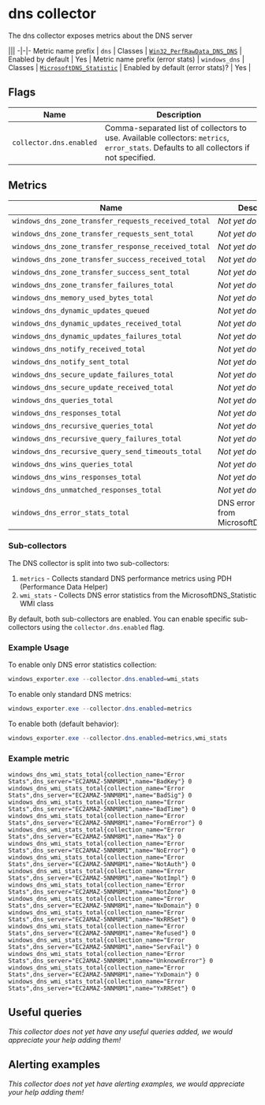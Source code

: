 # dns collector

The dns collector exposes metrics about the DNS server

|||
-|-|-
Metric name prefix  | `dns` |
Classes             | [`Win32_PerfRawData_DNS_DNS`](https://technet.microsoft.com/en-us/library/cc977686.aspx) |
Enabled by default | Yes |
Metric name prefix (error stats) | `windows_dns` |
Classes             | [`MicrosoftDNS_Statistic`](https://learn.microsoft.com/en-us/windows/win32/dns/dns-wmi-provider-overview) |
Enabled by default (error stats)? | Yes |

## Flags

Name | Description
-----|------------
`collector.dns.enabled` | Comma-separated list of collectors to use. Available collectors: `metrics`, `error_stats`. Defaults to all collectors if not specified.

## Metrics

Name | Description | Type | Labels
-----|-------------|------|-------
`windows_dns_zone_transfer_requests_received_total` | _Not yet documented_ | counter | `qtype`
`windows_dns_zone_transfer_requests_sent_total` | _Not yet documented_ | counter | `qtype`
`windows_dns_zone_transfer_response_received_total` | _Not yet documented_ | counter | `qtype`
`windows_dns_zone_transfer_success_received_total` | _Not yet documented_ | counter | `qtype`, `protocol`
`windows_dns_zone_transfer_success_sent_total` | _Not yet documented_ | counter | `qtype`
`windows_dns_zone_transfer_failures_total` | _Not yet documented_ | counter | None
`windows_dns_memory_used_bytes_total` | _Not yet documented_ | gauge | `area`
`windows_dns_dynamic_updates_queued` | _Not yet documented_ | gauge | None
`windows_dns_dynamic_updates_received_total` | _Not yet documented_ | counter | `operation`
`windows_dns_dynamic_updates_failures_total` | _Not yet documented_ | counter | `reason`
`windows_dns_notify_received_total` | _Not yet documented_ | counter | None
`windows_dns_notify_sent_total` | _Not yet documented_ | counter | None
`windows_dns_secure_update_failures_total` | _Not yet documented_ | counter | None
`windows_dns_secure_update_received_total` | _Not yet documented_ | counter | None
`windows_dns_queries_total` | _Not yet documented_ | counter | `protocol`
`windows_dns_responses_total` | _Not yet documented_ | counter | `protocol`
`windows_dns_recursive_queries_total` | _Not yet documented_ | counter | None
`windows_dns_recursive_query_failures_total` | _Not yet documented_ | counter | None
`windows_dns_recursive_query_send_timeouts_total` | _Not yet documented_ | counter | None
`windows_dns_wins_queries_total` | _Not yet documented_ | counter | `direction`
`windows_dns_wins_responses_total` | _Not yet documented_ | counter | `direction`
`windows_dns_unmatched_responses_total` | _Not yet documented_ | counter | None
`windows_dns_error_stats_total` | DNS error statistics from MicrosoftDNS_Statistic | counter | `name`, `collection_name`, `dns_server`

### Sub-collectors

The DNS collector is split into two sub-collectors:

1. `metrics` - Collects standard DNS performance metrics using PDH (Performance Data Helper)
2. `wmi_stats` - Collects DNS error statistics from the MicrosoftDNS_Statistic WMI class

By default, both sub-collectors are enabled. You can enable specific sub-collectors using the `collector.dns.enabled` flag.

### Example Usage

To enable only DNS error statistics collection:
```powershell
windows_exporter.exe --collector.dns.enabled=wmi_stats
```

To enable only standard DNS metrics:
```powershell
windows_exporter.exe --collector.dns.enabled=metrics
```

To enable both (default behavior):
```powershell
windows_exporter.exe --collector.dns.enabled=metrics,wmi_stats
```

### Example metric
```
windows_dns_wmi_stats_total{collection_name="Error Stats",dns_server="EC2AMAZ-5NNM8M1",name="BadKey"} 0
windows_dns_wmi_stats_total{collection_name="Error Stats",dns_server="EC2AMAZ-5NNM8M1",name="BadSig"} 0
windows_dns_wmi_stats_total{collection_name="Error Stats",dns_server="EC2AMAZ-5NNM8M1",name="BadTime"} 0
windows_dns_wmi_stats_total{collection_name="Error Stats",dns_server="EC2AMAZ-5NNM8M1",name="FormError"} 0
windows_dns_wmi_stats_total{collection_name="Error Stats",dns_server="EC2AMAZ-5NNM8M1",name="Max"} 0
windows_dns_wmi_stats_total{collection_name="Error Stats",dns_server="EC2AMAZ-5NNM8M1",name="NoError"} 0
windows_dns_wmi_stats_total{collection_name="Error Stats",dns_server="EC2AMAZ-5NNM8M1",name="NotAuth"} 0
windows_dns_wmi_stats_total{collection_name="Error Stats",dns_server="EC2AMAZ-5NNM8M1",name="NotImpl"} 0
windows_dns_wmi_stats_total{collection_name="Error Stats",dns_server="EC2AMAZ-5NNM8M1",name="NotZone"} 0
windows_dns_wmi_stats_total{collection_name="Error Stats",dns_server="EC2AMAZ-5NNM8M1",name="NxDomain"} 0
windows_dns_wmi_stats_total{collection_name="Error Stats",dns_server="EC2AMAZ-5NNM8M1",name="NxRRSet"} 0
windows_dns_wmi_stats_total{collection_name="Error Stats",dns_server="EC2AMAZ-5NNM8M1",name="Refused"} 0
windows_dns_wmi_stats_total{collection_name="Error Stats",dns_server="EC2AMAZ-5NNM8M1",name="ServFail"} 0
windows_dns_wmi_stats_total{collection_name="Error Stats",dns_server="EC2AMAZ-5NNM8M1",name="UnknownError"} 0
windows_dns_wmi_stats_total{collection_name="Error Stats",dns_server="EC2AMAZ-5NNM8M1",name="YxDomain"} 0
windows_dns_wmi_stats_total{collection_name="Error Stats",dns_server="EC2AMAZ-5NNM8M1",name="YxRRSet"} 0
```

## Useful queries
_This collector does not yet have any useful queries added, we would appreciate your help adding them!_

## Alerting examples
_This collector does not yet have alerting examples, we would appreciate your help adding them!_